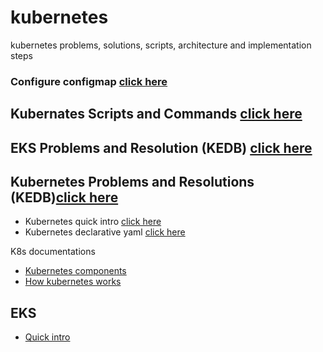 # kubernetes
kubernetes problems, solutions, scripts, architecture and implementation steps

### Configure configmap [click here](https://github.com/e2eSolutionArchitect/scripts/blob/main/kubernetes/configure-kubeconfig.md)

## Kubernates Scripts and Commands [click here](https://github.com/e2eSolutionArchitect/scripts/blob/main/kubernetes/commands/k8s-handy-commands.md)

## EKS Problems and Resolution (KEDB) [click here](https://github.com/e2eSolutionArchitect/KEDB/tree/main/aws/eks)
## Kubernetes Problems and Resolutions (KEDB)[click here](https://github.com/e2eSolutionArchitect/KEDB/tree/main/kubernetes)

- Kubernetes quick intro [click here](https://github.com/e2eSolutionArchitect/KEDB/blob/main/kubernetes/k8s-quick-intro.md)
- Kubernetes declarative yaml [click here](https://github.com/e2eSolutionArchitect/scripts/tree/main/kubernetes)

K8s documentations
- [Kubernetes components](https://kubernetes.io/docs/concepts/overview/components/)
- [How kubernetes works](https://www.cncf.io/blog/2019/08/19/how-kubernetes-works/)

## EKS
- [Quick intro](https://github.com/e2eSolutionArchitect/kubernetes/blob/main/EKS/readme.md)

